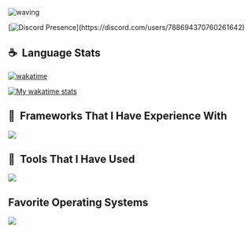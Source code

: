 ![waving](https://capsule-render.vercel.app/api?type=waving&height=150&text=DevKAVI&fontAlign=80&fontAlignY=40&desc=A%20self-learning%20developer%20from%20Sri%20Lanka&descAlign=78&descAlignY=65&color=gradient&animation=fadeIn&fontSize=80&theme=tokyonight)

[![Discord Presence](https://lanyard.cnrad.dev/api/788694370760261642?idleMessage=Any%20questions?%20DM%20me...%20I'll%20respond%20as%20fast%20as%20I%20can.)](https://discord.com/users/788694370760261642)

<h2> ☕ &nbsp;Language Stats</h2>

[![wakatime](https://wakatime.com/badge/user/619a4dc4-433c-4c9b-8c58-526e3f0814fe.svg)](https://wakatime.com/@619a4dc4-433c-4c9b-8c58-526e3f0814fe)

<a href="https://wakatime.com/@DevKAVI">
	<img alt="My wakatime stats" src="https://github-readme-stats.vercel.app/api/wakatime?username=DevKAVI&layout=compact&theme=react&hide_border=true&bg_color=0D1117" />
</a>

<h2> 🌠 &nbsp;Frameworks That I Have Experience With</h2>
<img src="https://skillicons.dev/icons?i=bootstrap,angular,tailwind,next,nodejs,bun,mongodb,discordjs,laravel" />

<h2> 🚀 &nbsp;Tools That I Have Used</h2>
<img src="https://skillicons.dev/icons?i=vscode,vim,neovim,github,git,vercel,cloudflare,postman,docker" />

<h2> Favorite Operating Systems </h2>
<img src="https://skillicons.dev/icons?i=arch,kali,ubuntu" />
